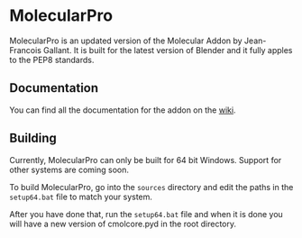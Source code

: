 # MolecularPro
MolecularPro is an updated version of the Molecular Addon by Jean-Francois Gallant. It is built for the latest version of Blender and it fully apples to the PEP8 standards.

## Documentation
You can find all the documentation for the addon on the [wiki](https://github.com/johnroper100/MolecularPro/wiki).

## Building
Currently, MolecularPro can only be built for 64 bit Windows. Support for other systems are coming soon.

To build MolecularPro, go into the `sources` directory and edit the paths in the `setup64.bat` file to match your system.

After you have done that, run the `setup64.bat` file and when it is done you will have a new version of cmolcore.pyd in the root directory.